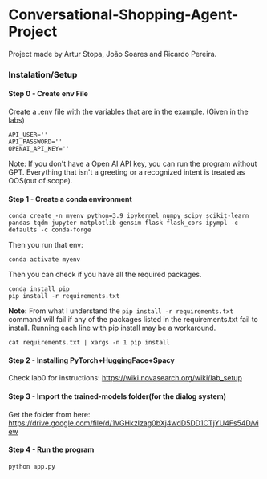 # Conversational-Shopping-Agent-Project

Project made by Artur Stopa, João Soares and Ricardo Pereira.


### Instalation/Setup
#### Step 0 - Create env File
Create a .env file with the variables that are in the example. (Given in the labs)

```
API_USER=''
API_PASSWORD=''
OPENAI_API_KEY=''
```
Note: If you don't have a Open AI API key, you can run the program without GPT. Everything that isn't a greeting or a recognized intent is treated as OOS(out of scope). 
#### Step 1 - Create a conda environment
```
conda create -n myenv python=3.9 ipykernel numpy scipy scikit-learn pandas tqdm jupyter matplotlib gensim flask flask_cors ipympl -c defaults -c conda-forge
```
Then you run that env:
```
conda activate myenv
```
Then you can check if you have all the required packages.
```
conda install pip
pip install -r requirements.txt
```

**Note:** From what I understand the `pip install -r requirements.txt` command will fail if any of the packages listed in the requirements.txt fail to install. Running each line with pip install may be a workaround.
```
cat requirements.txt | xargs -n 1 pip install
```

#### Step 2 - Installing PyTorch+HuggingFace+Spacy
Check lab0 for instructions:
https://wiki.novasearch.org/wiki/lab_setup

#### Step 3 - Import the trained-models folder(for the dialog system)
Get the folder from here:
https://drive.google.com/file/d/1VGHkzIzag0bXj4wdD5DD1CTjYU4Fs54D/view
#### Step 4 - Run the program

```
python app.py
```

